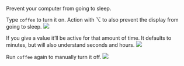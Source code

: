 Prevent your computer from going to sleep.

Type `coffee` to turn it on. Action with ⌥ to also prevent the display from going to sleep.
![](https://i.imgur.com/eVauELH.png)

If you give a value it’ll be active for that amount of time. It defaults to minutes, but will also understand seconds and hours.
![](https://i.imgur.com/ONW8o5M.png)

Run `coffee` again to manually turn it off.
![](https://i.imgur.com/60LCrQN.png)
